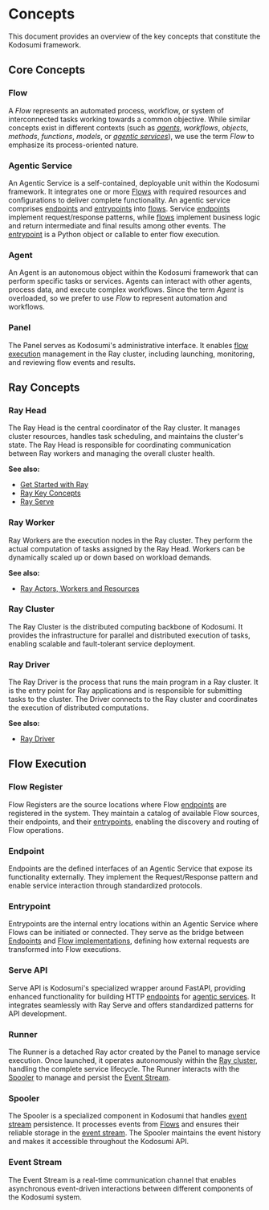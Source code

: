 # Concepts

This document provides an overview of the key concepts that constitute the Kodosumi framework. 

## Core Concepts

### Flow

A _Flow_ represents an automated process, workflow, or system of interconnected tasks working towards a common objective. While similar concepts exist in different contexts (such as _[agents](#agents)_, _workflows_, _objects_, _methods_, _functions_, _models_, or _[agentic services](#agentic-service)_), we use the term _Flow_ to emphasize its process-oriented nature. 

### Agentic Service

An Agentic Service is a self-contained, deployable unit within the Kodosumi framework. It integrates one or more [Flows](#flows) with required resources and configurations to deliver complete functionality. An agentic service comprises [endpoints](#endpoints) and [entrypoints](#entrypoints) into [flows](#flows). Service [endpoints](#endpoints) implement request/response patterns, while [flows](#flows) implement business logic and return intermediate and final results among other events. The [entrypoint](#entrypoints) is a Python object or callable to enter flow execution.

### Agent

An Agent is an autonomous object within the Kodosumi framework that can perform specific tasks or services. Agents can interact with other agents, process data, and execute complex workflows. Since the term _Agent_ is overloaded, so we prefer to use _Flow_ to represent automation and workflows.

### Panel

The Panel serves as Kodosumi's administrative interface. It enables [flow execution](#flow-execution) management in the Ray cluster, including launching, monitoring, and reviewing flow events and results.

## Ray Concepts

### Ray Head

The Ray Head is the central coordinator of the Ray cluster. It manages cluster resources, handles task scheduling, and maintains the cluster's state. The Ray Head is responsible for coordinating communication between Ray workers and managing the overall cluster health.

**See also:**
- [Get Started with Ray](https://docs.ray.io/en/latest/ray-overview/getting-started.html)
- [Ray Key Concepts](https://docs.ray.io/en/latest/ray-core/key-concepts.html)
- [Ray Serve](https://docs.ray.io/en/latest/serve/getting_started.html)

### Ray Worker

Ray Workers are the execution nodes in the Ray cluster. They perform the actual computation of tasks assigned by the Ray Head. Workers can be dynamically scaled up or down based on workload demands.

**See also:**
- [Ray Actors, Workers and Resources](https://docs.ray.io/en/latest/ray-core/actors.html#faq-actors-workers-and-resources)

### Ray Cluster

The Ray Cluster is the distributed computing backbone of Kodosumi. It provides the infrastructure for parallel and distributed execution of tasks, enabling scalable and fault-tolerant service deployment.

### Ray Driver

The Ray Driver is the process that runs the main program in a Ray cluster. It is the entry point for Ray applications and is responsible for submitting tasks to the cluster. The Driver connects to the Ray cluster and coordinates the execution of distributed computations.

**See also:**
- [Ray Driver](https://docs.ray.io/en/latest/ray-core/key-concepts.html#ray-driver)

## Flow Execution

### Flow Register

Flow Registers are the source locations where Flow [endpoints](#endpoints) are registered in the system. They maintain a catalog of available Flow sources, their endpoints, and their [entrypoints](#entrypoints), enabling the discovery and routing of Flow operations.

### Endpoint

Endpoints are the defined interfaces of an Agentic Service that expose its functionality externally. They implement the Request/Response pattern and enable service interaction through standardized protocols.

### Entrypoint

Entrypoints are the internal entry locations within an Agentic Service where Flows can be initiated or connected. They serve as the bridge between [Endpoints](#endpoints) and [Flow implementations](#flows), defining how external requests are transformed into Flow executions.

### Serve API

Serve API is Kodosumi's specialized wrapper around FastAPI, providing enhanced functionality for building HTTP [endpoints](#endpoints) for [agentic services](#agentic-service). It integrates seamlessly with Ray Serve and offers standardized patterns for API development.

### Runner

The Runner is a detached Ray actor created by the Panel to manage service execution. Once launched, it operates autonomously within the [Ray cluster](#ray-cluster), handling the complete service lifecycle. The Runner interacts with the [Spooler](#spooler) to manage and persist the [Event Stream](#event-stream).

### Spooler

The Spooler is a specialized component in Kodosumi that handles [event stream](#event-stream) persistence. It processes events from [Flows](#flows) and ensures their reliable storage in the [event stream](#event-stream). The Spooler maintains the event history and makes it accessible throughout the Kodosumi API.

### Event Stream

The Event Stream is a real-time communication channel that enables asynchronous event-driven interactions between different components of the Kodosumi system.
